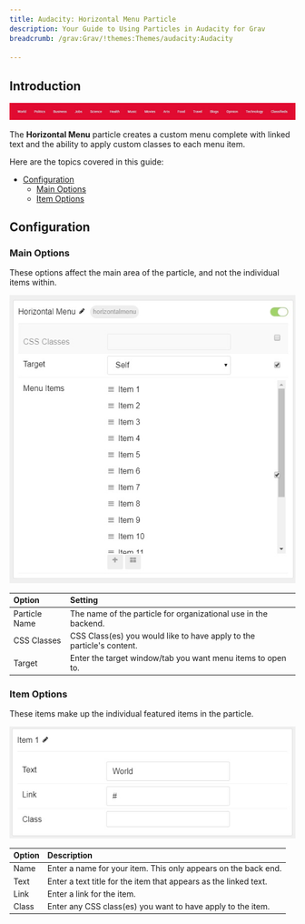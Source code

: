 ```yaml
---
title: Audacity: Horizontal Menu Particle
description: Your Guide to Using Particles in Audacity for Grav
breadcrumb: /grav:Grav/!themes:Themes/audacity:Audacity

---
```


## Introduction

![](assets/particle_horizontalmenu1.jpg)

The **Horizontal Menu** particle creates a custom menu complete with linked text and the ability to apply custom classes to each menu item.

Here are the topics covered in this guide:

* [Configuration](#configuration)
    - [Main Options](#main-options)
    - [Item Options](#item-options)

## Configuration

### Main Options

These options affect the main area of the particle, and not the individual items within.

![](assets/particle_horizontalmenu2.jpg)

| Option             | Setting                                                                |
| :----------------- | :--------------------------------------------------------------------- |
| Particle Name      | The name of the particle for organizational use in the backend.        |
| CSS Classes        | CSS Class(es) you would like to have apply to the particle's content.  |
| Target             | Enter the target window/tab you want menu items to open to.            |

### Item Options

These items make up the individual featured items in the particle.

![](assets/particle_horizontalmenu3.jpg)

| Option         | Description                                                      |
| :------------- | :-----                                                           |
| Name           | Enter a name for your item. This only appears on the back end.   |
| Text           | Enter a text title for the item that appears as the linked text. |
| Link           | Enter a link for the item.                                       |
| Class          | Enter any CSS class(es) you want to have apply to the item.      |
